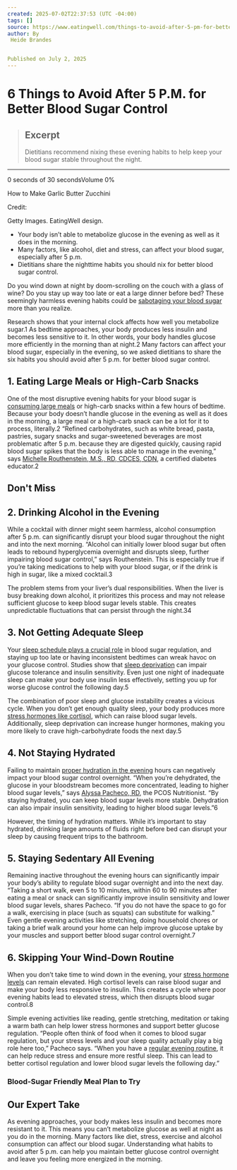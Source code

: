 ```yaml
---
created: 2025-07-02T22:37:53 (UTC -04:00)
tags: []
source: https://www.eatingwell.com/things-to-avoid-after-5-pm-for-better-blood-sugar-control-11763955
author: By
 Heide Brandes


Published on July 2, 2025
---
```


# 6 Things to Avoid After 5 P.M. for Better Blood Sugar Control

> ## Excerpt
> Dietitians recommend nixing these evening habits to help keep your blood sugar stable throughout the night.

---
0 seconds of 30 secondsVolume 0%

How to Make Garlic Butter Zucchini

Credit:

Getty Images. EatingWell design.

-   Your body isn’t able to metabolize glucose in the evening as well as it does in the morning. 
-   Many factors, like alcohol, diet and stress, can affect your blood sugar, especially after 5 p.m.
-   Dietitians share the nighttime habits you should nix for better blood sugar control.

Do you wind down at night by doom-scrolling on the couch with a glass of wine? Do you stay up way too late or eat a large dinner before bed? These seemingly harmless evening habits could be [sabotaging your blood sugar](https://www.eatingwell.com/habits-that-can-spike-your-blood-sugar-11762553) more than you realize. 

Research shows that your internal clock affects how well you metabolize sugar.1 As bedtime approaches, your body produces less insulin and becomes less sensitive to it. In other words, your body handles glucose more efficiently in the morning than at night.2 Many factors can affect your blood sugar, especially in the evening, so we asked dietitians to share the six habits you should avoid after 5 p.m. for better blood sugar control.

## 1\. Eating Large Meals or High-Carb Snacks

One of the most disruptive evening habits for your blood sugar is [consuming large meals](https://www.eatingwell.com/article/8053587/habit-you-should-break-for-better-sleep/) or high-carb snacks within a few hours of bedtime. Because your body doesn’t handle glucose in the evening as well as it does in the morning, a large meal or a high-carb snack can be a lot for it to process, literally.2 “Refined carbohydrates, such as white bread, pasta, pastries, sugary snacks and sugar-sweetened beverages are most problematic after 5 p.m. because they are digested quickly, causing rapid blood sugar spikes that the body is less able to manage in the evening,” says [Michelle Routhenstein, M.S., RD, CDCES, CDN](https://entirelynourished.com/), a certified diabetes educator.2

## Don't Miss

## 2\. Drinking Alcohol in the Evening

While a cocktail with dinner might seem harmless, alcohol consumption after 5 p.m. can significantly disrupt your blood sugar throughout the night and into the next morning. “Alcohol can initially lower blood sugar but often leads to rebound hyperglycemia overnight and disrupts sleep, further impairing blood sugar control,” says Routhenstein. This is especially true if you’re taking medications to help with your blood sugar, or if the drink is high in sugar, like a mixed cocktail.3

The problem stems from your liver’s dual responsibilities. When the liver is busy breaking down alcohol, it prioritizes this process and may not release sufficient glucose to keep blood sugar levels stable. This creates unpredictable fluctuations that can persist through the night.34

## 3\. Not Getting Adequate Sleep

Your [sleep schedule plays a crucial role](https://www.eatingwell.com/habits-that-can-disturb-your-sleep-8551851) in blood sugar regulation, and staying up too late or having inconsistent bedtimes can wreak havoc on your glucose control. Studies show that [sleep deprivation](https://www.eatingwell.com/what-happens-if-you-dont-get-enough-sleep-11746534) can impair glucose tolerance and insulin sensitivity. Even just one night of inadequate sleep can make your body use insulin less effectively, setting you up for worse glucose control the following day.5

The combination of poor sleep and glucose instability creates a vicious cycle. When you don’t get enough quality sleep, your body produces more [stress hormones like cortisol](https://www.eatingwell.com/how-to-know-high-cortisol-levels-11762693), which can raise blood sugar levels. Additionally, sleep deprivation can increase hunger hormones, making you more likely to crave high-carbohydrate foods the next day.5

## 4\. Not Staying Hydrated

Failing to maintain [proper hydration in the evening](https://www.eatingwell.com/what-to-do-tonight-if-you-didnt-drink-enough-water-11755822) hours can negatively impact your blood sugar control overnight. “When you’re dehydrated, the glucose in your bloodstream becomes more concentrated, leading to higher blood sugar levels,” says [Alyssa Pacheco, RD](https://www.pcosnutritionistalyssa.com/), the PCOS Nutritionist. “By staying hydrated, you can keep blood sugar levels more stable. Dehydration can also impair insulin sensitivity, leading to higher blood sugar levels.”6

However, the timing of hydration matters. While it’s important to stay hydrated, drinking large amounts of fluids right before bed can disrupt your sleep by causing frequent trips to the bathroom.

## 5\. Staying Sedentary All Evening

Remaining inactive throughout the evening hours can significantly impair your body’s ability to regulate blood sugar overnight and into the next day. “Taking a short walk, even 5 to 10 minutes, within 60 to 90 minutes after eating a meal or snack can significantly improve insulin sensitivity and lower blood sugar levels, shares Pacheco. “If you do not have the space to go for a walk, exercising in place (such as squats) can substitute for walking.” Even gentle evening activities like stretching, doing household chores or taking a brief walk around your home can help improve glucose uptake by your muscles and support better blood sugar control overnight.7

## 6\. Skipping Your Wind-Down Routine

When you don’t take time to wind down in the evening, your [stress hormone levels](https://www.eatingwell.com/article/8054352/6-fast-ways-to-lower-cortisol-levels/) can remain elevated. High cortisol levels can raise blood sugar and make your body less responsive to insulin. This creates a cycle where poor evening habits lead to elevated stress, which then disrupts blood sugar control.8

Simple evening activities like reading, gentle stretching, meditation or taking a warm bath can help lower stress hormones and support better glucose regulation. “People often think of food when it comes to blood sugar regulation, but your stress levels and your sleep quality actually play a big role here too,” Pacheco says. “When you have a [regular evening routine](https://www.eatingwell.com/article/7872589/habits-healthy-evening-routine/), it can help reduce stress and ensure more restful sleep. This can lead to better cortisol regulation and lower blood sugar levels the following day.”

### Blood-Sugar Friendly Meal Plan to Try

## Our Expert Take

As evening approaches, your body makes less insulin and becomes more resistant to it. This means you can’t metabolize glucose as well at night as you do in the morning. Many factors like diet, stress, exercise and alcohol consumption can affect our blood sugar. Understanding what habits to avoid after 5 p.m. can help you maintain better glucose control overnight and leave you feeling more energized in the morning.
